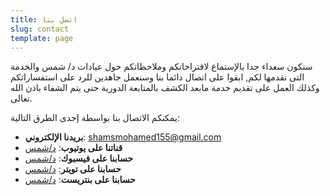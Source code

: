 ```yaml
---
title: اتصل بنا
slug: contact
template: page
---
```


سنكون سعداء جدا بالإستماع لاقتراحاتكم وملاحظاتكم حول عيادات د/ شمس والخدمة التى نقدمها لكم, ابقوا على اتصال دائما بنا وسنعمل جاهدين للرد على استفساراتكم وكذلك العمل على تقديم خدمة مابعد الكشف بالمتابعة الدورية حتى يتم الشفاء باذن الله تعالى.

يمكنكم الاتصال بنا بواسطة إحدى الطرق التالية:

- **بريدنا الإلكتروني**: [shamsmohamed155@gmail.com](mailto:shamsmohamed155@gmail.com)
- **قناتنا على يوتيوب**: [د/شمس](https://www.youtube.com/channel/UCikX-7rcNKEIo6oaqSGcvYg?view_as=subscribe)
- **حسابنا على فيسبوك**: [د/شمس](https://www.facebook.com/%D8%B9%D9%8A%D8%A7%D8%AF%D8%A9-%D8%AF%D8%B4%D9%85%D8%B3-100330938395339/)
- **حسابنا على تويتر**: [د/شمس](https://twitter.com/shams_clinicss)
- **حسابنا على بنتريست**: [د/شمس](https://www.pinterest.com/dr_shamsclinic/boards/)
